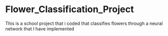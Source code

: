 # Flower_Classification_Project
This is a school project that i coded that classifies flowers through a neural network that I have implemented 
